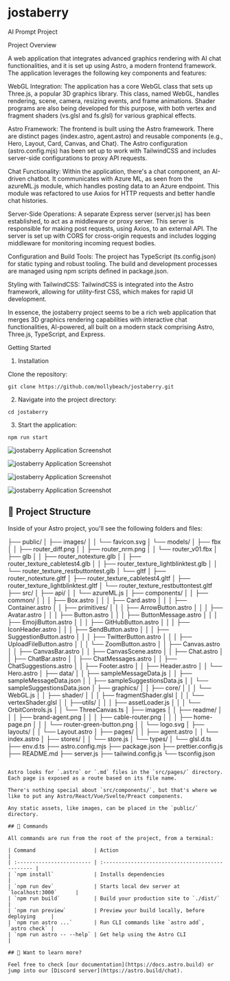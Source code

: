 # jostaberry

AI Prompt Project

Project Overview
 
A web application that integrates advanced graphics rendering with AI chat functionalities, and it is set up using Astro, a modern frontend framework. The application leverages the following key components and features:

WebGL Integration: The application has a core WebGL class that sets up Three.js, a popular 3D graphics library. This class, named WebGL, handles rendering, scene, camera, resizing events, and frame animations. Shader programs are also being developed for this purpose, with both vertex and fragment shaders (vs.glsl and fs.glsl) for various graphical effects.

Astro Framework: The frontend is built using the Astro framework. There are distinct pages (index.astro, agent.astro) and reusable components (e.g., Hero, Layout, Card, Canvas, and Chat). The Astro configuration (astro.config.mjs) has been set up to work with TailwindCSS and includes server-side configurations to proxy API requests.

Chat Functionality: Within the application, there's a chat component, an AI-driven chatbot. It communicates with Azure ML, as seen from the azureML.js module, which handles posting data to an Azure endpoint. This module was refactored to use Axios for HTTP requests and better handle chat histories.

Server-Side Operations: A separate Express server (server.js) has been established, to act as a middleware or proxy server. This server is responsible for making post requests, using Axios, to an external API. The server is set up with CORS for cross-origin requests and includes logging middleware for monitoring incoming request bodies.

Configuration and Build Tools: The project has TypeScript (ts.config.json) for static typing and robust tooling. The build and development processes are managed using npm scripts defined in package.json.

Styling with TailwindCSS: TailwindCSS is integrated into the Astro framework, allowing for utility-first CSS, which makes for rapid UI development.

In essence, the jostaberry project seems to be a rich web application that merges 3D graphics rendering capabilities with interactive chat functionalities, AI-powered, all built on a modern stack comprising Astro, Three.js, TypeScript, and Express.


Getting Started
1. Installation

Clone the repository:

```
git clone https://github.com/mollybeach/jostaberry.git
```

2. Navigate into the project directory:

```
cd jostaberry
```

3. Start the application:

```
npm run start
```
![jostaberry Application Screenshot](src/images/router-green-button.png)

![jostaberry Application Screenshot](src/images/brand-agent.png)

![jostaberry Application Screenshot](src/images/cable-router.png)

![jostaberry Application Screenshot](src/images/home-page.png)

## 🚀 Project Structure

Inside of your Astro project, you'll see the following folders and files:

├── public/
│   ├── images/
│   │   └── favicon.svg
│   └── models/
│       ├── fbx
│       │   ├── router_diff.png
│       │   ├── router_nrm.png
│       │   └── router_v01.fbx
│       ├── glb
│       │   ├── router_notexture.glb
│       │   ├── router_texture_cabletest4.glb
│       │   ├── router_texture_lightblinktest.glb
│       │   └── router_texture_restbuttontest.glb
│       └── gltf
│           ├── router_notexture.gltf
│           ├── router_texture_cabletest4.gltf
│           ├── router_texture_lightblinktest.gltf
│           └── router_texture_restbuttontest.gltf
├── src/
│   ├── api/
│   │   └── azureML.js
│   ├── components/
│   │   ├── common/
│   │   │   ├── Box.astro
│   │   │   ├── Card.astro
│   │   │   ├── Container.astro
│   │   ├── primitives/
│   │   │   ├── ArrowButton.astro
│   │   │   ├── Avatar.astro
│   │   │   ├── Button.astro
│   │   │   ├── ButtonMessage.astro
│   │   │   ├── EmojiButton.astro
│   │   │   ├── GitHubButton.astro
│   │   │   ├── IconHeader.astro
│   │   │   ├── SendButton.astro
│   │   │   ├── SuggestionButton.astro
│   │   │   ├── TwitterButton.astro
│   │   │   ├── UploadFileButton.astro
│   │   │   └── ZoomButton.astro
│   │   ├── Canvas.astro
│   │   ├── CanvasBar.astro
│   │   ├── CanvasScene.astro 
│   │   ├── Chat.astro
│   │   ├── ChatBar.astro
│   │   ├── ChatMessages.astro
│   │   ├── ChatSuggestions.astro
│   │   ├── Footer.astro
│   │   ├── Header.astro
│   │   └── Hero.astro
│   ├── data/
│   │   ├── sampleMessageData.js
│   │   ├── sampleMessageData.json
│   │   ├── sampleSuggestionsData.js
│   │   └── sampleSuggestionsData.json
│   ├── graphics/ 
│   │   ├── core/
│   │   │   └── WebGL.js
│   │   ├── shader/
│   │   │   ├── fragmentShader.glsl
│   │   │   └── vertexShader.glsl
│   │   ├──utils/
│   │   │       ├── assetLoader.js
│   │   │       └── OrbitControls.js
│   │   └── ThreeCanvas.ts
│   ├── images
│   │   ├── readme/
│   │   │   ├── brand-agent.png
│   │   │   ├── cable-router.png
│   │   │   ├── home-page.pn
│   │   │   └── router-green-button.png
│   │   └── logo.svg
│   ├── layouts/
│   │   └── Layout.astro
│   ├── pages/
│   │   ├── agent.astro
│   │   └── index.astro
│   ├── stores/
│   │    └── store.js
│   └── types/
│       └── glsl.d.ts
├── env.d.ts
├── astro.config.mjs
├── package.json
├── prettier.config.js
├── README.md
├── server.js
├── tailwind.config.js
└── tsconfig.json
```

Astro looks for `.astro` or `.md` files in the `src/pages/` directory. Each page is exposed as a route based on its file name.

There's nothing special about `src/components/`, but that's where we like to put any Astro/React/Vue/Svelte/Preact components.

Any static assets, like images, can be placed in the `public/` directory.

## 🧞 Commands

All commands are run from the root of the project, from a terminal:

| Command                   | Action                                           |
| :------------------------ | :----------------------------------------------- |
| `npm install`             | Installs dependencies                            |
| `npm run dev`             | Starts local dev server at `localhost:3000`      |
| `npm run build`           | Build your production site to `./dist/`          |
| `npm run preview`         | Preview your build locally, before deploying     |
| `npm run astro ...`       | Run CLI commands like `astro add`, `astro check` |
| `npm run astro -- --help` | Get help using the Astro CLI                     |

## 👀 Want to learn more?

Feel free to check [our documentation](https://docs.astro.build) or jump into our [Discord server](https://astro.build/chat).
